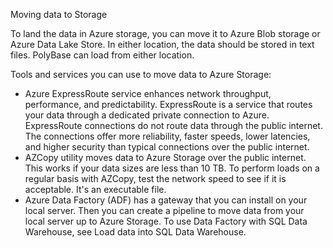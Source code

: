Moving data to Storage

To land the data in Azure storage, you can move it to Azure Blob storage or Azure Data Lake Store. In either location, the data should be stored in text files. PolyBase can load from either location.

Tools and services you can use to move data to Azure Storage:

-  Azure ExpressRoute service enhances network throughput, performance, and predictability. ExpressRoute is a service that routes your data through a dedicated private connection to Azure. ExpressRoute connections do not route data through the public internet. The connections offer more reliability, faster speeds, lower latencies, and higher security than typical connections over the public internet.
- AZCopy utility moves data to Azure Storage over the public internet. This works if your data sizes are less than 10 TB. To perform loads on a regular basis with AZCopy, test the network speed to see if it is acceptable. It's an executable file.
- Azure Data Factory (ADF) has a gateway that you can install on your local server. Then you can create a pipeline to move data from your local server up to Azure Storage. To use Data Factory with SQL Data Warehouse, see Load data into SQL Data Warehouse.
